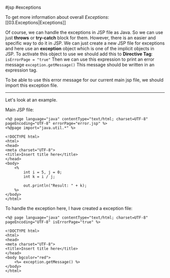 #jsp #exceptions

To get more information about overall *Exceptions*: [[03.Exceptions|Exceptions]]

Of course, we can handle the exceptions in JSP file as Java. So we can use just **throws** or **try-catch** block for them. However, there is an easier and specific way to do it in JSP.
We can just create a new JSP file for exceptions and here use an **exception** object which is one of the implicit objects in JSP.  To activate this object to use we should add this to **Directive Tag**:
	`isErrorPage = "true"`
Then we can use this expression to print an error message 
	`exception.getMessage()`
This message should be written in an expression tag.

To be able to use this error message for our current main jsp file, we should import this exception file.

---
Let's look at an example. 

Main JSP file:

	<%@ page language="java" contentType="text/html; charset=UTF-8"
	pageEncoding="UTF-8" errorPage="error.jsp" %>
	<%@page import="java.util.*" %>
	
	<!DOCTYPE html>
	<html>
	<head>
	<meta charset="UTF-8">
	<title>Insert title here</title>
	</head>
	<body>
		<%
			int i = 5, j = 0;
			int k = i / j;
			
			out.println("Result: " + k);
		%>
	</body>
	</html>



To handle the exception here, I have created a exception file:

	<%@ page language="java" contentType="text/html; charset=UTF-8"
	pageEncoding="UTF-8" isErrorPage="true" %>
	
	<!DOCTYPE html>
	<html>
	<head>
	<meta charset="UTF-8">
	<title>Insert title here</title>
	</head>
	<body bgcolor="red">
		<%= exception.getMessage() %>
	</body>
	</html>
